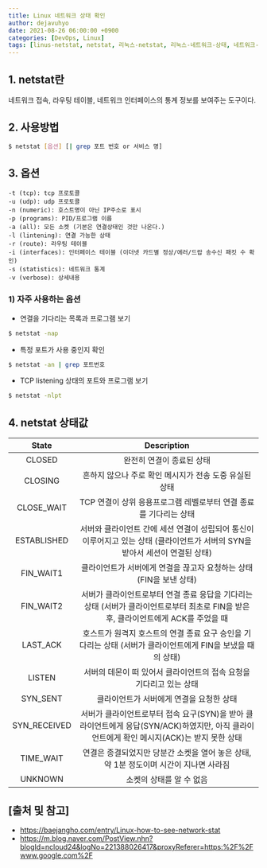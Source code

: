 ```yaml
---
title: Linux 네트워크 상태 확인
author: dejavuhyo
date: 2021-08-26 06:00:00 +0900
categories: [DevOps, Linux]
tags: [linus-netstat, netstat, 리눅스-netstat, 리눅스-네트워크-상태, 네트워크-상태]
---
```


## 1. netstat란
네트워크 접속, 라우팅 테이블, 네트워크 인터페이스의 통계 정보를 보여주는 도구이다.

## 2. 사용방법

```bash
$ netstat [옵션] [| grep 포트 번호 or 서비스 명]
```

## 3. 옵션

```text
-t (tcp): tcp 프로토콜
-u (udp): udp 프로토콜
-n (numeric): 호스트명이 아닌 IP주소로 표시
-p (programs): PID/프로그램 이름
-a (all): 모든 소켓 (기본은 연결상태인 것만 나온다.)
-l (lintening): 연결 가능한 상태
-r (route): 라우팅 테이블
-i (interfaces): 인터페이스 테이블 (이더넷 카드별 정상/에러/드랍 송수신 패킷 수 확인)
-s (statistics): 네트워크 통계
-v (verbose): 상세내용
```

### 1) 자주 사용하는 옵션

* 연결을 기다리는 목록과 프로그램 보기

```bash
$ netstat -nap
```

* 특정 포트가 사용 중인지 확인

```bash
$ netstat -an | grep 포트번호
```

* TCP listening 상태의 포트와 프로그램 보기

```bash
$ netstat -nlpt
```

## 4. netstat 상태값

| State | Description |
|:---:|:---:|
| CLOSED | 완전히 연결이 종료된 상태 |
| CLOSING | 흔하지 않으나 주로 확인 메시지가 전송 도중 유실된 상태 |
| CLOSE_WAIT | TCP 연결이 상위 응용프로그램 레벨로부터 연결 종료를 기다리는 상태 |
| ESTABLISHED | 서버와 클라이언트 간에 세션 연결이 성립되어 통신이 이루어지고 있는 상태 (클라이언트가 서버의 SYN을 받아서 세션이 연결된 상태) |
| FIN_WAIT1 | 클라이언트가 서버에게 연결을 끊고자 요청하는 상태 (FIN을 보낸 상태) |
| FIN_WAIT2 | 서버가 클라이언트로부터 연결 종료 응답을 기다리는 상태 (서버가 클라이언트로부터 최초로 FIN을 받은 후, 클라이언트에게 ACK를 주었을 때 |
| LAST_ACK | 호스트가 원격지 호스트의 연결 종료 요구 승인을 기다리는 상태 (서버가 클라이언트에게 FIN을 보냈을 때의 상태) |
| LISTEN | 서버의 데몬이 떠 있어서 클라이언트의 접속 요청을 기다리고 있는 상태 |
| SYN_SENT | 클라이언트가 서버에게 연결을 요청한 상태 |
| SYN_RECEIVED | 서버가 클라이언트로부터 접속 요구(SYN)을 받아 클라이언트에게 응답(SYN/ACK)하였지만, 아직 클라이언트에게 확인 메시지(ACK)는 받지 못한 상태 |
| TIME_WAIT | 연결은 종결되었지만 당분간 소켓을 열어 놓은 상태, 약 1분 정도이며 시간이 지나면 사라짐 |
| UNKNOWN | 소켓의 상태를 알 수 없음 |

## [출처 및 참고]
* <https://baejangho.com/entry/Linux-how-to-see-network-stat>
* <https://m.blog.naver.com/PostView.nhn?blogId=ncloud24&logNo=221388026417&proxyReferer=https:%2F%2Fwww.google.com%2F>
